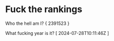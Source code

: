 # Fuck the rankings

Who the hell am I?
{ 2391523 }

What fucking year is it?
[ 2024-07-28T10:11:46Z ]
